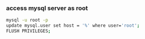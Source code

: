 ### access mysql server as root

```sh
mysql -u root -p
update mysql.user set host = '%' where user='root';
FLUSH PRIVILEGES;
```

